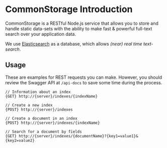 # CommonStorage Introduction

CommonStorage is a RESTful Node.js service that allows you to store and handle static data-sets with the ability to make fast & powerful full-text search over your application data. 

We use [Elasticsearch](https://www.elastic.co/) as a database, which allows *(near) real time text-search*.


## Usage
These are examples for REST requests you can make. However, you should review the Swagger API at `/api-docs` to save some time during the process.

```
// Information about an index
{GET} http://{server}/indexes/{indexName}

// Create a new index
{POST} http://{server}/indexes

// Create a document in an index
{POST} http://{server}/indexes/{indexName}

// Search for a document by fields
{GET} http://{server}/indexes/{documentName}?{key1=value1}&{key2=value2}
```